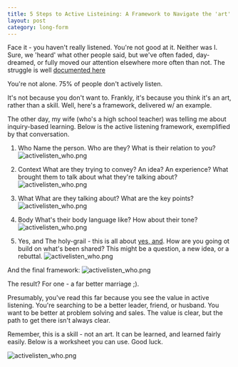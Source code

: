 ```yaml
---
title: 5 Steps to Active Listeining: A Framework to Navigate the 'art' of Active Listening.
layout: post
category: long-form
---
```



Face it - you haven't really listened. You're not good at it. Neither was I. Sure, we 'heard' what other people said, but we've often faded, day-dreamed, or fully moved our attention elsewhere more often than not. The struggle is well [documented here](http://pratikrathod.com/long-form/2016/03/23/half-of-communication-is-never-saying-a-word.html)

You're not alone. 75% of people don't actively listen.

It's not because you don't want to. Frankly, it's because you think it's an art, rather than a skill. Well, here's a framework, delivered w/ an example.

The other day, my wife (who's a high school teacher) was telling me about inquiry-based learning. Below is the active listening framework, exemplified by that conversation.

1. Who
Name the person. Who are they? What is their relation to you?
![activelisten_who.png]({{site.url}}/images/fw_activelistening/activelisten_who.png)

2. Context
What are they trying to convey? An idea? An experience? What brought them to talk about what they're talking about?
![activelisten_who.png]({{site.url}}/images/fw_activelistening/activelisten_context.png)

3. What
What are they talking about? What are the key points?
![activelisten_who.png]({{site.url}}/images/fw_activelistening/activelisten_what.png)

4. Body
What's their body language like? How about their tone?
![activelisten_who.png]({{site.url}}/images/fw_activelistening/activelisten_bodylang.png)

5. Yes, and
The holy-grail - this is all about [yes, and](https://en.wikipedia.org/wiki/Yes,_and...). How are you going ot build on what's been shared? This might be a question, a new idea, or a rebuttal.
![activelisten_who.png]({{site.url}}/images/fw_activelistening/activelisten_yesand.png)


And the final framework:
![activelisten_who.png]({{site.url}}/images/fw_activelistening/framework_example.png)


The result? For one - a far better marriage ;).

Presumably, you've read this far because you see the value in active listening. You're searching to be a better leader, friend, or husband. You want to be better at problem solving and sales. The value is clear, but the path to get there isn't always clear.

Remember, this is a skill - not an art. It can be learned, and learned fairly easily. Below is a worksheet you can use. Good luck.

![activelisten_who.png]({{site.url}}/images/fw_activelistening/framework.png)